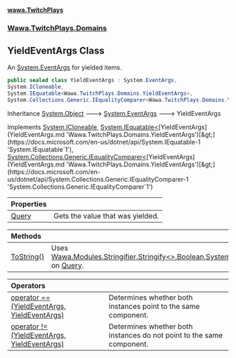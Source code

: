 #### [wawa.TwitchPlays](index.md 'index')
### [Wawa.TwitchPlays.Domains](Wawa.TwitchPlays.Domains.md 'Wawa.TwitchPlays.Domains')

## YieldEventArgs Class

An [System.EventArgs](https://docs.microsoft.com/en-us/dotnet/api/System.EventArgs 'System.EventArgs') for yielded items.

```csharp
public sealed class YieldEventArgs : System.EventArgs,
System.ICloneable,
System.IEquatable<Wawa.TwitchPlays.Domains.YieldEventArgs>,
System.Collections.Generic.IEqualityComparer<Wawa.TwitchPlays.Domains.YieldEventArgs>
```

Inheritance [System.Object](https://docs.microsoft.com/en-us/dotnet/api/System.Object 'System.Object') &#129106; [System.EventArgs](https://docs.microsoft.com/en-us/dotnet/api/System.EventArgs 'System.EventArgs') &#129106; YieldEventArgs

Implements [System.ICloneable](https://docs.microsoft.com/en-us/dotnet/api/System.ICloneable 'System.ICloneable'), [System.IEquatable&lt;](https://docs.microsoft.com/en-us/dotnet/api/System.IEquatable-1 'System.IEquatable`1')[YieldEventArgs](YieldEventArgs.md 'Wawa.TwitchPlays.Domains.YieldEventArgs')[&gt;](https://docs.microsoft.com/en-us/dotnet/api/System.IEquatable-1 'System.IEquatable`1'), [System.Collections.Generic.IEqualityComparer&lt;](https://docs.microsoft.com/en-us/dotnet/api/System.Collections.Generic.IEqualityComparer-1 'System.Collections.Generic.IEqualityComparer`1')[YieldEventArgs](YieldEventArgs.md 'Wawa.TwitchPlays.Domains.YieldEventArgs')[&gt;](https://docs.microsoft.com/en-us/dotnet/api/System.Collections.Generic.IEqualityComparer-1 'System.Collections.Generic.IEqualityComparer`1')

| Properties | |
| :--- | :--- |
| [Query](YieldEventArgs.Query.md 'Wawa.TwitchPlays.Domains.YieldEventArgs.Query') | Gets the value that was yielded. |

| Methods | |
| :--- | :--- |
| [ToString()](YieldEventArgs.ToString().md 'Wawa.TwitchPlays.Domains.YieldEventArgs.ToString()') | Uses [Wawa.Modules.Stringifier.Stringify&lt;&gt;.Boolean,System.Boolean,System.Boolean)](https://docs.microsoft.com/en-us/dotnet/api/Wawa.Modules.Stringifier.Stringify--1#Wawa_Modules_Stringifier_Stringify__1___0,System_Boolean,System_Boolean,System_Boolean_ 'Wawa.Modules.Stringifier.Stringify``1(``0,System.Boolean,System.Boolean,System.Boolean)') on [Query](YieldEventArgs.Query.md 'Wawa.TwitchPlays.Domains.YieldEventArgs.Query'). |

| Operators | |
| :--- | :--- |
| [operator ==(YieldEventArgs, YieldEventArgs)](YieldEventArgs.op_Equality.Vjde9zLZeZHNPKBsycudyA.md 'Wawa.TwitchPlays.Domains.YieldEventArgs.op_Equality(Wawa.TwitchPlays.Domains.YieldEventArgs, Wawa.TwitchPlays.Domains.YieldEventArgs)') | Determines whether both instances point to the same component. |
| [operator !=(YieldEventArgs, YieldEventArgs)](YieldEventArgs.op_Inequality.yxys+sv+C1MTc7sezPcubg.md 'Wawa.TwitchPlays.Domains.YieldEventArgs.op_Inequality(Wawa.TwitchPlays.Domains.YieldEventArgs, Wawa.TwitchPlays.Domains.YieldEventArgs)') | Determines whether both instances do not point to the same component. |
